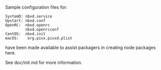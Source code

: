 Sample configuration files for:
```
SystemD: nbxd.service
Upstart: nbxd.conf
OpenRC:  nbxd.openrc
         nbxd.openrcconf
CentOS:  nbxd.init
macOS:    org.pivx.pivxd.plist
```
have been made available to assist packagers in creating node packages here.

See doc/init.md for more information.
